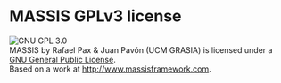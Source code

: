 # MASSIS GPLv3 license

<a><img alt="GNU GPL 3.0" style="border-width:0" src="http://www.gnu.org/graphics/gplv3-127x51.png" /></a><br /><span>MASSIS</span> by <span>Rafael Pax & Juan Pavón (UCM GRASIA)</span> is licensed under a <a rel="license" href="https://www.gnu.org/licenses/gpl-3.0.html">GNU General Public License</a>.<br />Based on a work at <a>http://www.massisframework.com</a>.
